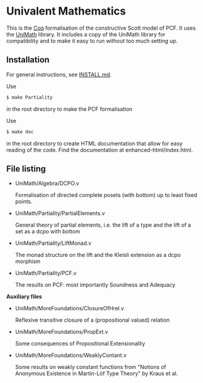 Univalent Mathematics
=====================

This is the [Coq](https://coq.inria.fr/) formalisation of the constructive Scott model of PCF.
It uses the [UniMath](https://github.com/UniMath/UniMath) library.
It includes a copy of the UniMath library for compatibility and to make it easy to run without too much setting up.

Installation
------------

For general instructions, see 
[INSTALL.md](https://github.com/tomdjong/UniMath/blob/paper/INSTALL.md).

Use 
```bash
$ make Partiality
```
in the root directory to make the PCF formalisation

Use
```bash
$ make doc
```
in the root directory to create HTML documentation that allow for easy reading
of the code. Find the documentation at enhanced-html/index.html.

File listing
------------
- UniMath/Algebra/DCPO.v

  Formalisation of directed complete posets (with bottom) up to least fixed
  points.

- UniMath/Partiality/PartialElements.v

  General theory of partial elements, i.e. the lift of a type and the lift of a
  set as a dcpo with bottom 
- UniMath/Partiality/LiftMonad.v

  The monad structure on the lift and the Kleisli extension as a dcpo morphism
- UniMath/Partiality/PCF.v

  The results on PCF: most importantly Soundness and Adequacy

**Auxiliary files**
- UniMath/MoreFoundations/ClosureOfHrel.v

  Reflexive transitive closure of a (propositional valued) relation
- UniMath/MoreFoundations/PropExt.v

  Some consequences of Propositional Extensionality
- UniMath/MoreFoundations/WeaklyContant.v

  Some results on weakly constant functions from "Notions of Anonymous
  Existence in Martin-Löf Type Theory" by Kraus et al.


